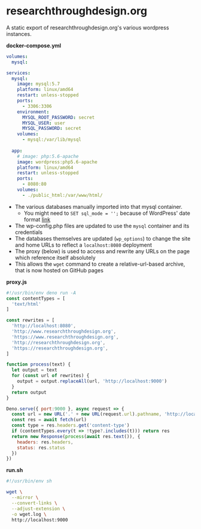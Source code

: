 # researchthroughdesign.org

A static export of researchthroughdesign.org's various wordpress instances.

**docker-compose.yml**

```yaml
volumes:
  mysql:

services:
  mysql:
    image: mysql:5.7
    platform: linux/amd64
    restart: unless-stopped
    ports:
      - 3306:3306
    environment:
      MYSQL_ROOT_PASSWORD: secret
      MYSQL_USER: user
      MYSQL_PASSWORD: secret
    volumes:
      - mysql:/var/lib/mysql
  
  app:
    # image: php:5.6-apache
    image: wordpress:php5.6-apache
    platform: linux/amd64
    restart: unless-stopped
    ports:
      - 8080:80
    volumes:
      - ./public_html:/var/www/html/
```

- The various databases manually imported into that mysql container.
  - You might need to `SET sql_mode = '';` because of WordPress' date format [link](https://tableplus.com/blog/2019/10/incorrect-date-value-0000-00-00-date-datetime.html)
- The wp-config.php files are updated to use the `mysql` container and its credentials
- The databases themselves are updated (`wp_options`) to change the site and home URLs to reflect a `localhost:8080` deployment
- The proxy (below) is used to access and rewrite any URLs on the page which reference itself absolutely
- This allows the `wget` command to create a relative-url-based archive, that is now hosted on GitHub pages

**proxy.js**

```js
#!/usr/bin/env deno run -A
const contentTypes = [
  'text/html'
]

const rewrites = [
  'http://localhost:8080',
  'http://www.researchthroughdesign.org',
  'https://www.researchthroughdesign.org',
  'http://researchthroughdesign.org',
  'https://researchthroughdesign.org',
]

function process(text) {
  let output = text
  for (const url of rewrites) {
    output = output.replaceAll(url, 'http://localhost:9000')
  }
  return output
}

Deno.serve({ port:9000 }, async request => {
  const url = new URL('.' + new URL(request.url).pathname, 'http://localhost:8080')
  const res = await fetch(url)
  const type = res.headers.get('content-type')
  if (contentTypes.every(t => !type?.includes(t))) return res
  return new Response(process(await res.text()), {
    headers: res.headers,
    status: res.status
  })
})
```

**run.sh**

```bash
#!/usr/bin/env sh

wget \
  --mirror \
  --convert-links \
  --adjust-extension \
  -o wget.log \
  http://localhost:9000
```
